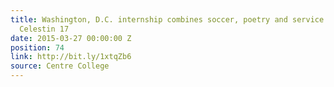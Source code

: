 ```yaml
---
title: Washington, D.C. internship combines soccer, poetry and service for Fabien
  Celestin 17
date: 2015-03-27 00:00:00 Z
position: 74
link: http://bit.ly/1xtqZb6
source: Centre College
---
```


